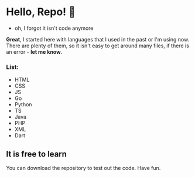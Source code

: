 # Hello, Repo! 👋

- oh, I forgot it isn't code anymore

**Great**, I started here with languages that I used in the past or I'm using now. There are plenty of them, so it isn't easy to get around many files, if there is an error - **let me know**.

### List:
- HTML
- CSS
- JS
- Go
- Python
- TS
- Java
- PHP
- XML
- Dart

## It is free to learn
You can download the repository to test out the code. Have fun.


